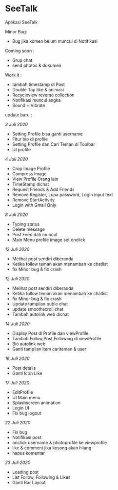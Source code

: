 # SeeTalk
Aplikasi SeeTalk

Minor Bug:
- Bug jika komen belum muncul di Notifikasi

Coming soon :
- Grup chat
- send photos & dokumen

Work it :
- tambah timestamp di Post
- Double Tap like & animasi
- Recycleview reverse collection
- Notifikasi muncul angka
- Sound + Vibrate

update baru :

*3 Juli 2020*
- Setting Profile bisa ganti username
- Fitur bio di profile
- Setting Profile dan Cari Teman di Toolbar
- UI profile

*4 Juli 2020*
- Crop Image Profile
- Compress Image
- View Profile Orang lain
- TimeStamp dichat
- Request Friends & Add Friends
- Remove Register, Lupa password, Login input text
- Remove StartActivity
- Login with Gmail Only

*8 Juli 2020*
- Typing status
- Delete message
- Post Feed dah muncul
- Main Menu profile image set onclick

*12 Juli 2020*
- Melihat post sendiri diberanda
- Ketika follow teman akan menambah ke chatlist
- fix Minor bug & fix crash

*12 Juli 2020*
- Melihat post sendiri diberanda
- Ketika follow teman akan menambah ke chatlist
- fix Minor bug & fix crash
- Update tampilan buble chat
- update smoothscroll chat
- Tambah autolink web dichat

*14 Juli 2020*
- Display Post di Profile dan viewProfile
- Tambah Follow,Post,Following di viewProfile
- Bio autolink web
- Ganti tampilan item cariteman & user

*16 Juli 2020*
- Post details
- Ganti Icon Like

*17 Juli 2020*
- EditProfile
- UI Main menu
- Splashscreen animation
- Login UI
- Fix bug logout

*22 Juli 2020*
- Fix bug
- Notifikasi post
- onclick username & photoprofile ke viewprofile
- like & comment jika kosong akan hilang
- hapus komentar

*23 Juli 2020*
- Loading post
- List Follow, Following & Likes
- Ganti Bar Layout
